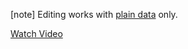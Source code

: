 [note] Editing works with [plain data](/concepts/05%20Widgets/TreeList/05%20Data%20Binding/010%20Use%20Plain%20Data.md '/Documentation/Guide/Widgets/TreeList/Data_Binding/Use_Plain_Data/') only. 

<a href="https://www.youtube.com/watch?v=vOp0FoYf__Q&list=PL8h4jt35t1wjGvgflbHEH_e3b23AA30-z" class="button orange small fix-width-155" target="_blank">Watch Video</a>